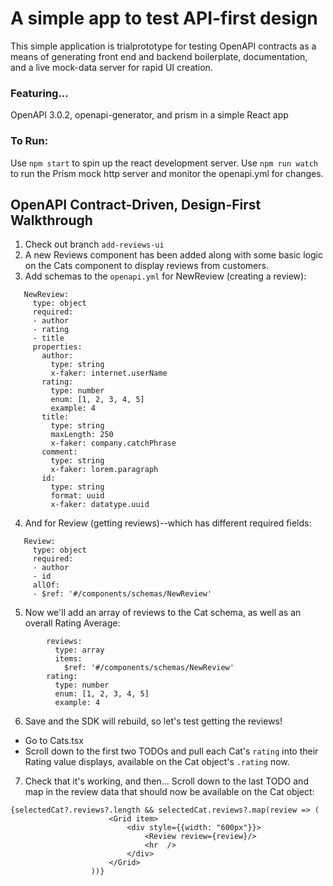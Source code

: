 # A simple app to test API-first design

This simple application is trialprototype for testing OpenAPI contracts as a means of generating front end and backend boilerplate, documentation, and a live mock-data server for rapid UI creation.

### Featuring...

OpenAPI 3.0.2, openapi-generator, and prism in a simple React app 

### To Run:

Use `npm start` to spin up the react development server.
Use `npm run watch` to run the Prism mock http server and monitor the openapi.yml for changes.

##  OpenAPI Contract-Driven, Design-First Walkthrough
 1. Check out branch `add-reviews-ui`
 2. A new Reviews component has been added along with some basic logic on the Cats component to display reviews from customers.
 3. Add schemas to the `openapi.yml` for NewReview (creating a review):
 ```
    NewReview:
      type: object
      required:
      - author
      - rating
      - title
      properties:
        author:
          type: string
          x-faker: internet.userName
        rating:
          type: number
          enum: [1, 2, 3, 4, 5]
          example: 4
        title:
          type: string
          maxLength: 250
          x-faker: company.catchPhrase
        comment:
          type: string
          x-faker: lorem.paragraph
        id:
          type: string
          format: uuid
          x-faker: datatype.uuid
 ```
 4. And for Review (getting reviews)--which has different required fields:
 ```
    Review:
      type: object
      required:
      - author
      - id
      allOf:
      - $ref: '#/components/schemas/NewReview'
 ```
5. Now we'll add an array of reviews to the Cat schema, as well as an overall Rating Average:
```
        reviews:
          type: array
          items: 
            $ref: '#/components/schemas/NewReview'
        rating:
          type: number
          enum: [1, 2, 3, 4, 5]
          example: 4
```
6.  Save and the SDK will rebuild, so let's test getting the reviews!
  - Go to Cats.tsx
  - Scroll down to the first two TODOs and pull each Cat's `rating` into their Rating value displays, available on the Cat object's `.rating` now.
7. Check that it's working, and then... Scroll down to the last TODO and map in the review data that should now be available on the Cat object:
  ```
  {selectedCat?.reviews?.length && selectedCat.reviews?.map(review => (
                        <Grid item>
                            <div style={{width: "600px"}}>
                                <Review review={review}/>
                                <hr  />
                            </div>
                        </Grid>
                    ))}
  ```
  